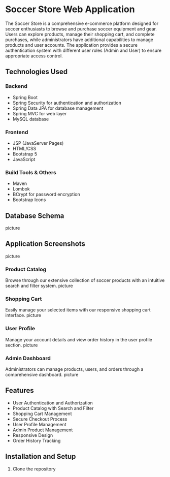 # Soccer Store Web Application

The Soccer Store is a comprehensive e-commerce platform designed for soccer enthusiasts 
to browse and purchase soccer equipment and gear. Users can explore products, manage 
their shopping cart, and complete purchases, while administrators have additional 
capabilities to manage products and user accounts. The application provides a secure 
authentication system with different user roles (Admin and User) to ensure appropriate access control.

## Technologies Used

### Backend
- Spring Boot
- Spring Security for authentication and authorization
- Spring Data JPA for database management
- Spring MVC for web layer
- MySQL database

### Frontend
- JSP (JavaServer Pages)
- HTML/CSS
- Bootstrap 5
- JavaScript

### Build Tools & Others
- Maven
- Lombok
- BCrypt for password encryption
- Bootstrap Icons

## Database Schema
picture

## Application Screenshots
picture

### Product Catalog
Browse through our extensive collection of soccer products with an intuitive search and filter system.
picture

### Shopping Cart
Easily manage your selected items with our responsive shopping cart interface.
picture

### User Profile
Manage your account details and view order history in the user profile section.
picture

### Admin Dashboard
Administrators can manage products, users, and orders through a comprehensive dashboard.
picture

## Features

- User Authentication and Authorization
- Product Catalog with Search and Filter
- Shopping Cart Management
- Secure Checkout Process
- User Profile Management
- Admin Product Management
- Responsive Design
- Order History Tracking

## Installation and Setup

1. Clone the repository
```bash git clone https://github.com/tbenny2000/case-study